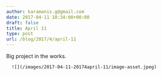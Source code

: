 ```yaml
---
author: karamanis.g@gmail.com
date: 2017-04-11 18:34:00+00:00
draft: false
title: April 11
type: post
url: /blog/2017/4/april-11
---
```


Big project in the works.


  
      ![](/images/2017-04-11-20174april-11/image-asset.jpeg)

